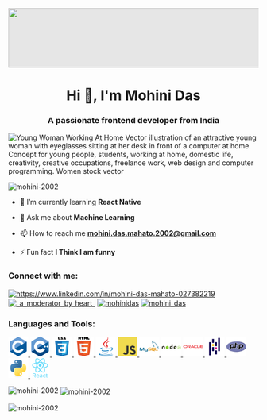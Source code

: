 <img style="display: block;-webkit-user-select: none;margin: auto;cursor: zoom-in;background-color: hsl(0, 0%, 90%);" src="https://1.bp.blogspot.com/-7A4WynwLsMw/XbBpCXG8fHI/AAAAAAAAMt4/uOa1bpLskYgrwGbllhSu2SDj_Mig8SXJQCLcBGAsYHQ/s1600/2000_600px.gif" width="1200" height="120">
<h1 align="center">Hi 👋, I'm Mohini Das</h1>
<h3 align="center">A passionate frontend developer from India</h3>
<img data-testid="image-asset" src="https://media.istockphoto.com/id/1199842427/vector/young-woman-working-at-home.jpg?s=1024x1024&amp;w=is&amp;k=20&amp;c=HbxCaGizX42vmPjKlyovMIp1KQlPYbbnDi7d31dUYDU=" alt="Young Woman Working At Home Vector illustration of an attractive young woman with eyeglasses sitting at her desk in front of a computer at home. Concept for young people, students, working at home, domestic life, creativity, creative occupations, freelance work, web design and computer programming. Women stock vector" title="Young Woman Working At Home Vector illustration of an attractive young woman with eyeglasses sitting at her desk in front of a computer at home. Concept for young people, students, working at home, domestic life, creativity, creative occupations, freelance work, web design and computer programming. Women stock vector" style="max-height:600px;max-width:100%;object-fit:contain" fetchpriority="high">

<p align="left"> <img src="https://komarev.com/ghpvc/?username=mohini-2002&label=Profile%20views&color=0e75b6&style=flat" alt="mohini-2002" /> </p>

- 🌱 I’m currently learning **React Native**

- 💬 Ask me about **Machine Learning**

- 📫 How to reach me **mohini.das.mahato.2002@gmail.com**

- ⚡ Fun fact **I Think I am funny**

<h3 align="left">Connect with me:</h3>
<p align="left">
<a href="https://linkedin.com/in/https://www.linkedin.com/in/mohini-das-mahato-027382219" target="blank"><img align="center" src="https://raw.githubusercontent.com/rahuldkjain/github-profile-readme-generator/master/src/images/icons/Social/linked-in-alt.svg" alt="https://www.linkedin.com/in/mohini-das-mahato-027382219" height="30" width="40" /></a>
<a href="https://instagram.com/_a_moderator_by_heart_" target="blank"><img align="center" src="https://raw.githubusercontent.com/rahuldkjain/github-profile-readme-generator/master/src/images/icons/Social/instagram.svg" alt="_a_moderator_by_heart_" height="30" width="40" /></a>
<a href="https://www.codechef.com/users/mohinidas" target="blank"><img align="center" src="https://cdn.jsdelivr.net/npm/simple-icons@3.1.0/icons/codechef.svg" alt="mohinidas" height="30" width="40" /></a>
<a href="https://www.leetcode.com/mohini_das" target="blank"><img align="center" src="https://raw.githubusercontent.com/rahuldkjain/github-profile-readme-generator/master/src/images/icons/Social/leet-code.svg" alt="mohini_das" height="30" width="40" /></a>
</p>

<h3 align="left">Languages and Tools:</h3>
<p align="left"> <a href="https://www.cprogramming.com/" target="_blank" rel="noreferrer"> <img src="https://raw.githubusercontent.com/devicons/devicon/master/icons/c/c-original.svg" alt="c" width="40" height="40"/> </a> <a href="https://www.w3schools.com/cpp/" target="_blank" rel="noreferrer"> <img src="https://raw.githubusercontent.com/devicons/devicon/master/icons/cplusplus/cplusplus-original.svg" alt="cplusplus" width="40" height="40"/> </a> <a href="https://www.w3schools.com/css/" target="_blank" rel="noreferrer"> <img src="https://raw.githubusercontent.com/devicons/devicon/master/icons/css3/css3-original-wordmark.svg" alt="css3" width="40" height="40"/> </a> <a href="https://www.w3.org/html/" target="_blank" rel="noreferrer"> <img src="https://raw.githubusercontent.com/devicons/devicon/master/icons/html5/html5-original-wordmark.svg" alt="html5" width="40" height="40"/> </a> <a href="https://www.java.com" target="_blank" rel="noreferrer"> <img src="https://raw.githubusercontent.com/devicons/devicon/master/icons/java/java-original.svg" alt="java" width="40" height="40"/> </a> <a href="https://developer.mozilla.org/en-US/docs/Web/JavaScript" target="_blank" rel="noreferrer"> <img src="https://raw.githubusercontent.com/devicons/devicon/master/icons/javascript/javascript-original.svg" alt="javascript" width="40" height="40"/> </a> <a href="https://www.mysql.com/" target="_blank" rel="noreferrer"> <img src="https://raw.githubusercontent.com/devicons/devicon/master/icons/mysql/mysql-original-wordmark.svg" alt="mysql" width="40" height="40"/> </a> <a href="https://nodejs.org" target="_blank" rel="noreferrer"> <img src="https://raw.githubusercontent.com/devicons/devicon/master/icons/nodejs/nodejs-original-wordmark.svg" alt="nodejs" width="40" height="40"/> </a> <a href="https://www.oracle.com/" target="_blank" rel="noreferrer"> <img src="https://raw.githubusercontent.com/devicons/devicon/master/icons/oracle/oracle-original.svg" alt="oracle" width="40" height="40"/> </a> <a href="https://pandas.pydata.org/" target="_blank" rel="noreferrer"> <img src="https://raw.githubusercontent.com/devicons/devicon/2ae2a900d2f041da66e950e4d48052658d850630/icons/pandas/pandas-original.svg" alt="pandas" width="40" height="40"/> </a> <a href="https://www.php.net" target="_blank" rel="noreferrer"> <img src="https://raw.githubusercontent.com/devicons/devicon/master/icons/php/php-original.svg" alt="php" width="40" height="40"/> </a> <a href="https://www.python.org" target="_blank" rel="noreferrer"> <img src="https://raw.githubusercontent.com/devicons/devicon/master/icons/python/python-original.svg" alt="python" width="40" height="40"/> </a> <a href="https://reactjs.org/" target="_blank" rel="noreferrer"> <img src="https://raw.githubusercontent.com/devicons/devicon/master/icons/react/react-original-wordmark.svg" alt="react" width="40" height="40"/> </a> </p>

<p><img align="left" src="https://github-readme-stats.vercel.app/api/top-langs?username=mohini-2002&show_icons=true&locale=en&layout=compact" alt="mohini-2002" /></p>

<p>&nbsp;<img align="center" src="https://github-readme-stats.vercel.app/api?username=mohini-2002&show_icons=true&locale=en" alt="mohini-2002" /></p>

<p><img align="center" src="https://github-readme-streak-stats.herokuapp.com/?user=mohini-2002&" alt="mohini-2002" /></p>
